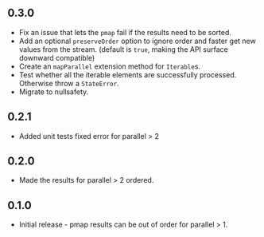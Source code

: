 ## 0.3.0

* Fix an issue that lets the `pmap` fail if the results need to be sorted.
* Add an optional `preserveOrder` option to ignore order and faster get new values from the stream. (default is `true`, making the API surface downward compatible)
* Create an `mapParallel` extension method for `Iterable`s.
* Test whether all the iterable elements are successfully processed. Otherwise throw a `StateError`.
* Migrate to nullsafety.

## 0.2.1

* Added unit tests fixed error for parallel > 2

## 0.2.0

* Made the results for parallel > 2 ordered.

## 0.1.0

* Initial release - pmap results can be out of order for parallel > 1.
